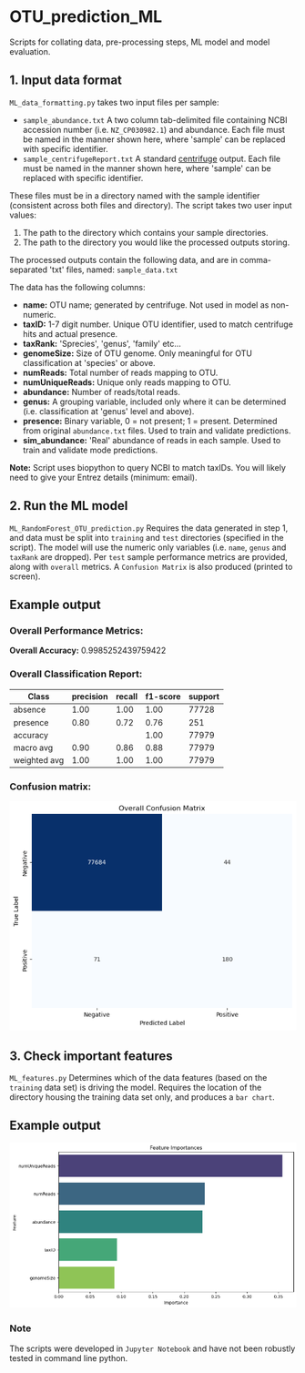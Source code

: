 # OTU_prediction_ML

Scripts for collating data, pre-processing steps, ML model and model evaluation.

## 1. Input data format
`ML_data_formatting.py` takes two input files per sample:

-  `sample_abundance.txt` A two column tab-delimited file containing NCBI accession number (i.e. `NZ_CP030982.1`) and abundance. Each file must be named in the manner shown here, where 'sample' can be replaced with specific identifier.
-  `sample_centrifugeReport.txt` A standard [centrifuge](https://ccb.jhu.edu/software/centrifuge/) output. Each file must be named in the manner shown here, where 'sample' can be replaced with specific identifier.

These files must be in a directory named with the sample identifier (consistent across both files and directory). 
The script takes two user input values:

1. The path to the directory which contains your sample directories.
2. The path to the directory you would like the processed outputs storing.

The processed outputs contain the following data, and are in comma-separated 'txt' files, named: `sample_data.txt`

The data has the following columns:

- **name:** OTU name; generated by centrifuge. Not used in model as non-numeric.
- **taxID:** 1-7 digit number. Unique OTU identifier, used to match centrifuge hits and actual presence.
- **taxRank:** 'Sprecies', 'genus', 'family' etc...
- **genomeSize:** Size of OTU genome. Only meaningful for OTU classification at 'species' or above.
- **numReads:** Total number of reads mapping to OTU.
- **numUniqueReads:** Unique only reads mapping to OTU.
- **abundance:** Number of reads/total reads.
- **genus:** A grouping variable, included only where it can be determined (i.e. classification at 'genus' level and above).
- **presence:** Binary variable, 0 = not present; 1 = present. Determined from original `abundance.txt` files. Used to train and validate predictions.
- **sim_abundance:** 'Real' abundance of reads in each sample. Used to train and validate mode predictions.

**Note:** Script uses biopython to query NCBI to match taxIDs. You will likely need to give your Entrez details (minimum: email).

## 2. Run the ML model
`ML_RandomForest_OTU_prediction.py` Requires the data generated in step 1, and data must be split into `training` and `test` directories (specified in the script). The model will use the numeric only variables (i.e. `name`, `genus` and `taxRank` are dropped). Per `test` sample performance metrics are provided, along with `overall` metrics. A `Confusion Matrix` is also produced (printed to screen).

## Example output

### Overall Performance Metrics:

**Overall Accuracy:** 0.9985252439759422

### Overall Classification Report:

| Class | precision | recall | f1-score | support |
| --- | --- | --- | --- | --- |
| absence | 1.00 | 1.00 | 1.00 | 77728 |
| presence | 0.80 | 0.72 | 0.76 | 251 |
| accuracy |     |     | 1.00 | 77979 |
| macro avg | 0.90 | 0.86 | 0.88 | 77979 |
| weighted avg | 1.00 | 1.00 | 1.00 | 77979 |

### Confusion matrix:
![confusion_matrix](https://github.com/DrATedder/OTU_prediction_ML/blob/1403a9a9f794bc7d514c462da94a13f970aeb7f2/images/confusion_matrix.png)


## 3. Check important features
`ML_features.py` Determines which of the data features (based on the `training` data set) is driving the model. Requires the location of the directory housing the training data set only, and produces a `bar chart`.

## Example output

![Important_features](https://github.com/DrATedder/OTU_prediction_ML/blob/1403a9a9f794bc7d514c462da94a13f970aeb7f2/images/important_factors.png)


### Note
The scripts were developed in `Jupyter Notebook` and have not been robustly tested in command line python.
